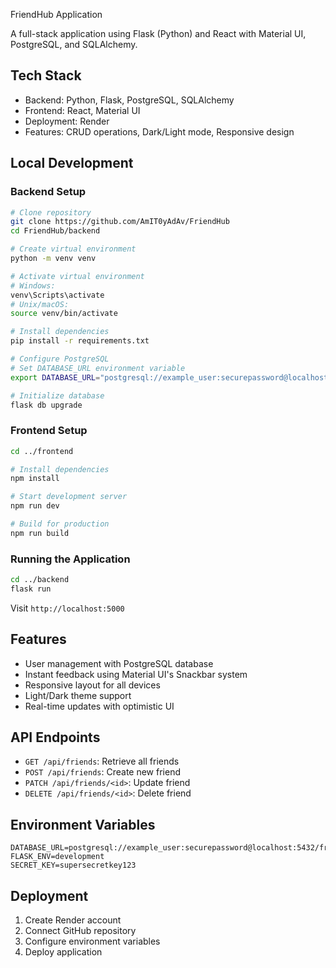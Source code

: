 FriendHub Application

A full-stack application using Flask (Python) and React with Material UI, PostgreSQL, and SQLAlchemy.

## Tech Stack
- Backend: Python, Flask, PostgreSQL, SQLAlchemy
- Frontend: React, Material UI
- Deployment: Render
- Features: CRUD operations, Dark/Light mode, Responsive design

## Local Development

### Backend Setup
```bash
# Clone repository
git clone https://github.com/AmIT0yAdAv/FriendHub
cd FriendHub/backend

# Create virtual environment
python -m venv venv

# Activate virtual environment
# Windows:
venv\Scripts\activate
# Unix/macOS:
source venv/bin/activate

# Install dependencies
pip install -r requirements.txt

# Configure PostgreSQL
# Set DATABASE_URL environment variable
export DATABASE_URL="postgresql://example_user:securepassword@localhost:5432/friendhub"

# Initialize database
flask db upgrade
```

### Frontend Setup
```bash
cd ../frontend

# Install dependencies
npm install

# Start development server
npm run dev

# Build for production
npm run build
```

### Running the Application
```bash
cd ../backend
flask run
```
Visit `http://localhost:5000`

## Features
- User management with PostgreSQL database
- Instant feedback using Material UI's Snackbar system
- Responsive layout for all devices
- Light/Dark theme support
- Real-time updates with optimistic UI

## API Endpoints
- `GET /api/friends`: Retrieve all friends
- `POST /api/friends`: Create new friend
- `PATCH /api/friends/<id>`: Update friend
- `DELETE /api/friends/<id>`: Delete friend

## Environment Variables
```
DATABASE_URL=postgresql://example_user:securepassword@localhost:5432/friendhub
FLASK_ENV=development
SECRET_KEY=supersecretkey123
```

## Deployment
1. Create Render account
2. Connect GitHub repository
3. Configure environment variables
4. Deploy application
